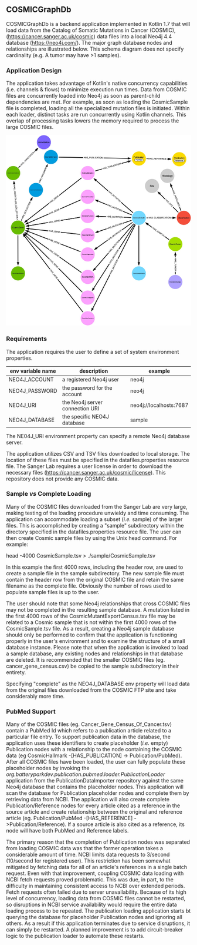 ## COSMICGraphDb

COSMICGraphDb is a backend application implemented in Kotlin 1.7 that will
load data from the Catalog of Somatic Mutations in Cancer (COSMIC),
(https://cancer.sanger.ac.uk/cosmic) data files into a local Neo4j 4.4 database
(https://neo4j.com/). The major graph database nodes and relationships 
are illustrated below. This 
schema diagram does not specify cardinality (e.g. A tumor may have >1 samples).


### Application Design

The application takes advantage of Kotlin's native concurrency capabilities (i.e. channels & flows)
to minimize execution run times. Data from COSMIC files are concurrently loaded into Neo4j as soon as parent-child
dependencies are met. For example, as soon as loading the CosmicSample file is completed,
loading all the specialized mutation files is initiated. Within each loader, 
distinct tasks are run concurrently using
Kotlin channels. 
This overlap of processing tasks lowers the memory required to process the large COSMIC files.

![](COSMICGraphDb.jpg)
### Requirements
The application requires the user to define a set of system environment properties.

|env variable name| description                     |example
--- |---------------------------------| ---|
NEO4J_ACCOUNT | a registered Neo4j user         | neo4j
NEO4J_PASSWORD | the password for the account    | neo4j
NEO4J_URI | the Neo4j server connection URI | neo4j://localhosts:7687
NEO4J_DATABASE | the specific NEO4J database     | sample

The NE04J_URI environment property can specify a remote Neo4j database server.

The application utilizes CSV and TSV files downloaded to local storage. The location
of these files must be specified in the datafiles.properties resource file. The 
Sanger Lab requires a user license in order to download the necessary files
(https://cancer.sanger.ac.uk/cosmic/license). This repository does not provide any
COSMIC data. 

### Sample *vs* Complete Loading
Many of the COSMIC files downloaded from the Sanger Lab are very large, making testing of the
loading procedure unwieldy and time consuming. The application can accommodate loading a subset
(*i.e.* sample) of the larger files. This is accomplished by creating a "sample" subdirectory within
the directory specified in the datafiles.properties resource file. The user can then create Cosmic sample
files by using the Unix head command. For example:

head -4000 CosmicSample.tsv > ./sample/CosmicSample.tsv

In this example the first 4000 rows, including the header row, are used to create a sample file in the sample 
subdirectory. The new sample file must contain the header row from the original COSMIC file and retain the
same filename as the complete file. Obviously the number of rows used to populate sample files is up to the user.

The user should note that some Neo4j relationships that cross COSMIC files may not be completed in the resulting 
sample database. A mutation listed in the first 4000 rows of the CosmicMutantExportCensus.tsv file may be 
related to a Cosmic sample that is not within the first 4000 rows of the CosmicSample.tsv file. 
As a result, creating a Neo4j sample database should only be performed to confirm that the application is
functioning properly in the user's environment and to examine the structure of a small database instance.
Please note that when the application is invoked to load a sample database, any existing nodes and relationships
in that database are deleted.
It is recommended
that the smaller COSMIC files (eg. cancer_gene_census.csv) be copied to the sample subdirectory in their entirety.

Specifying "complete" as the NEO4J_DATABASE env property will load data from the original files downloaded from
the COSMIC FTP site and take considerably more time.


### PubMed Support
Many of the COSMIC files (eg. Cancer_Gene_Census_Of_Cancer.tsv) contain a PubMed Id which refers
to a publication article related to a particular file entry. To support publication data in the database,
the application uses these identifiers to create placeholder (*i.e.* empty) Publication nodes with a relationship
to the node containing the COSMIC data (eg CosmicHallmark -[HAS_PUBLICATION] -> Publication/PubMed).
After all COSMIC files have been loaded, the user can fully populate these placeholder nodes by invoking the
*org.batteryparkdev.publication.pubmed.loader.PublicationLoader* application from the PublicationDataImporter 
repository against the same Neo4j database that contains the placeholder nodes. This application will scan 
the database for Publication placeholder nodes and complete them by retrieving data from NCBI. The application will
also create complete Publication/Reference nodes for every article cited as a reference in the source article and
create relationship between the original and reference article 
(eg. Publication/PubMed -[HAS_REFERENCE] ->Publication/Reference). 
If a source article is also cited as a reference, 
its node will have both PubMed and Reference labels.

The primary reason that the completion of Publication nodes was separated from loading COSMIC data was that the 
former operation takes a considerable amount of time. NCBI limits data requests to 3/second (10/second for
registered user). This restriction has been somewhat mitigated by fetching data for all of an article's 
references in a single batch request. Even with that improvement, coupling COSMIC data loading with NCBI
fetch requests proved problematic. This was due, in part, to the difficulty in maintaining consistent access to
NCBI over extended periods. Fetch requests often failed due to server 
unavailability. Because of its high level of concurrency, loading data from COSMIC files cannot be
restarted, so disruptions in NCBI service availability would require the entire data loading process to
be repeated. The publication loading application starts bt querying the database for placeholder 
Publication nodes and ignoring all others. As a result if this application terminates due to service 
disruptions, it can simply be restarted. A planned improvement is to add circuit-breaker logic to the
publication loader to automate these restarts. 

